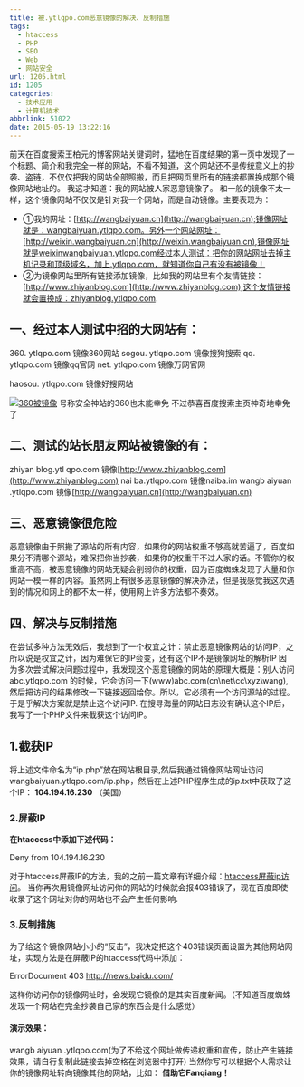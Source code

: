 ```yaml
---
title: 被.ytlqpo.com恶意镜像的解决、反制措施
tags:
  - htaccess
  - PHP
  - SEO
  - Web
  - 网站安全
url: 1205.html
id: 1205
categories:
  - 技术应用
  - 计算机技术
abbrlink: 51022
date: 2015-05-19 13:22:16
---
```


前天在百度搜索王柏元的博客网站关键词时，猛地在百度结果的第一页中发现了一个标题、简介和我完全一样的网站，不看不知道，这个网站还不是传统意义上的抄袭、盗链，不仅仅把我的网站全部照搬，而且把网页里所有的链接都置换成那个镜像网站地址的。 我这才知道：我的网站被人家恶意镜像了。 和一般的镜像不太一样，这个镜像网站不仅仅是针对我一个网站，而是自动镜像。主要表现为：

*   ①我的网址：[http://wangbaiyuan.cn](http://wangbaiyuan.cn);镜像网址就是：wangbaiyuan.ytlqpo.com。另外一个网站网址：[http://weixin.wangbaiyuan.cn](http://weixin.wangbaiyuan.cn),镜像网址就是weixinwangbaiyuan.ytlqpo.com经过本人测试：把你的网站网址去掉主机记录和顶级域名，加上.ytlqpo.com，就知道你自己有没有被镜像！
*   ②为镜像网站里所有链接添加镜像，比如我的网站里有个友情链接：[http://www.zhiyanblog.com](http://www.zhiyanblog.com),这个友情链接就会置换成：zhiyanblog.ytlqpo.com.

一、经过本人测试中招的大网站有：
----------------

360\. ytlqpo.com 镜像360网站 sogou. ytlqpo.com 镜像搜狗搜索 qq. ytlqpo.com 镜像qq官网 net. ytlqpo.com 镜像万网官网

haosou. ytlqpo.com 镜像好搜网站

[![360被镜像](http://wangbaiyuan.cn/wp-content/uploads/2015/05/wangbaiyuan.cn_2015-05-19_09-21-30.jpg)](http://wangbaiyuan.cn/wp-content/uploads/2015/05/wangbaiyuan.cn_2015-05-19_09-21-30.jpg) 号称安全神站的360也未能幸免 不过恭喜百度搜索主页神奇地幸免了

二、测试的站长朋友网站被镜像的有：
-----------------

zhiyan blog.ytl qpo.com 镜像[http://www.zhiyanblog.com](http://www.zhiyanblog.com) nai ba.ytlqpo.com 镜像naiba.im wangb aiyuan .ytlqpo.com 镜像[http://wangbaiyuan.cn](http://wangbaiyuan.cn)

三、恶意镜像很危险
---------

恶意镜像由于照搬了源站的所有内容，如果你的网站权重不够高就苦逼了，百度如果分不清哪个源站，难保把你当抄袭，如果你的权重干不过人家的话。不管你的权重高不高，被恶意镜像的网站无疑会削弱你的权重，因为百度蜘蛛发现了大量和你网站一模一样的内容。虽然网上有很多恶意镜像的解决办法，但是我感觉我这次遇到的情况和网上的都不太一样，使用网上许多方法都不奏效。

四、解决与反制措施
---------

在尝试多种方法无效后，我想到了一个权宜之计：禁止恶意镜像网站的访问IP，之所以说是权宜之计，因为难保它的IP会变，还有这个IP不是镜像网址的解析IP 因为多次尝试解决问题过程中，我发现这个恶意镜像的网站的原理大概是：别人访问abc.ytlqpo.com 的时候，它会访问一下(www)abc.com(cn\\net\\cc\\xyz\\wang),然后把访问的结果修改一下链接返回给你。所以，它必须有一个访问源站的过程。于是乎解决方案就是禁止这个访问IP. 在搜寻海量的网站日志没有确认这个IP后，我写了一个PHP文件来截获这个访问IP。

1.截获IP
------

<?
$file = "ip.txt";//保存的文件名
$ip = $\_SERVER\['REMOTE\_ADDR'\];
$handle = fopen($file, 'a');
fwrite($handle, "IP Address: ");
fwrite($handle, "$ip");
fwrite($handle, "\\n");
fclose($handle);
?>

将上述文件命名为“ip.php”放在网站根目录,然后我通过镜像网站网址访问wangbaiyuan.ytlqpo.com/ip.php，然后在上述PHP程序生成的ip.txt中获取了这个IP： **104.194.16.230** （美国）

### 2.屏蔽IP

**在htaccess中添加下述代码：**

Deny from 104.194.16.230

对于htaccess屏蔽IP的方法，我的之前一篇文章有详细介绍：[htaccess屏蔽ip访问](http://wangbaiyuan.cn/web-hosting-how-to-block-specified-ip-or-network-segments.html)。 当你再次用镜像网址访问你的网站的时候就会报403错误了，现在百度即使收录了这个网址对你的网站也不会产生任何影响.

### 3.反制措施

为了给这个镜像网站小小的“反击”，我决定把这个403错误页面设置为其他网站网址，实现方法是在屏蔽IP的htaccess代码中添加：

ErrorDocument 403 http://news.baidu.com/

这样你访问你的镜像网址时，会发现它镜像的是其实百度新闻。（不知道百度蜘蛛发现一个网站在完全抄袭自己家的东西会是什么感觉）

#### 演示效果：

wangb aiyuan .ytlqpo.com(为了不给这个网址做传递权重和宣传，防止产生链接效果，请自行复制此链接去掉空格在浏览器中打开) 当然你写可以根据个人需求让你的镜像网址转向镜像其他的网站，比如： **借助它Fanqiang！**